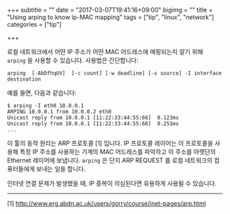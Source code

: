 +++
subtitle = ""
date = "2017-03-07T19:41:16+09:00"
bigimg = ""
title = "Using arping to know ip-MAC mapping"
tags = ["tip", "linux", "network"]
categories = ["tip"]

+++

로컬 네트워크에서 어떤 IP 주소가 어떤 MAC 어드레스에 매핑되는지 알기 위해
`arping` 을 사용할 수 있습니다. 사용법은 간단합니다:
```
arping  [-AbDfhqUV]  [-c count] [-w deadline] [-s source] -I interface destination
```

예를 들면, 다음과 같습니다:
```
$ arping -I eth0 10.0.0.1
ARPING 10.0.0.1 from 10.0.0.2 eth0
Unicast reply from 10.0.0.1 [11:22:33:44:55:66]  0.123ms
Unicast reply from 10.0.0.1 [11:22:33:44:55:66]  0.251ms
...
```

이 툴의 동작 원리는 ARP 프로토콜 [1] 입니다.  IP 프로토콜 레이어는 이
프로토콜을 사용해 특정 IP 주소를 사용하는 기계의 MAC 어드레스를 파악하고 이
주소를 아랫단의 Ethernet 레이어에 보냅니다.  `arping` 은 단지 ARP REQUEST 를
로컬 네트워크의 컴퓨터들에게 보내는 일을 합니다.

인터넷 연결 문제가 발생했을 때, IP 중복이 의심된다면 유용하게 사용될 수
있습니다.

---

[1] http://www.erg.abdn.ac.uk/users/gorry/course/inet-pages/arp.html
